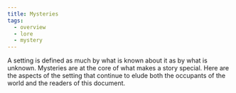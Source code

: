 ```yaml
---
title: Mysteries
tags:
  - overview
  - lore
  - mystery
---
```


A setting is defined as much by what is known about it as by what is unknown. Mysteries are at the core of what makes a story special. Here are the aspects of the setting that continue to elude both the occupants of the world and the readers of this document.
